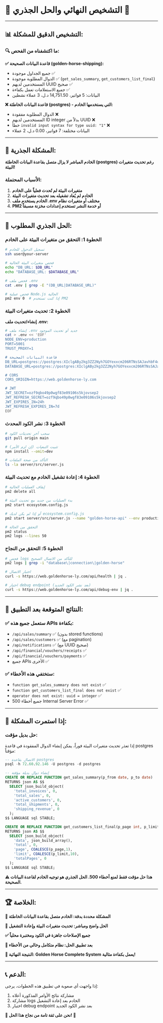 # 🎯 **التشخيص النهائي والحل الجذري** 🎯

---

## 📊 **التشخيص الدقيق للمشكلة:**

### **🔍 ما اكتشفناه من الفحص:**

**✅ قاعدة البيانات الصحيحة (golden-horse-shipping):**
- جميع الجداول موجودة ✅
- الدوال المطلوبة موجودة ✅ (`get_sales_summary`, `get_customers_list_final`)
- المستخدمين لديهم UUID صحيح ✅
- جميع الاستعلامات تعمل بكفاءة ✅
- البيانات: 5 فواتير، 14,751.50 د.ل، 3 عملاء نشطين

**❌ قاعدة البيانات الخاطئة (postgres) - التي يستخدمها الخادم:**
- الدوال المطلوبة مفقودة ❌
- المستخدمين لديهم ID integer بدلاً من UUID ❌
- خطأ `invalid input syntax for type uuid: "1"` ❌
- البيانات مختلفة: 7 فواتير، 0.00 د.ل، 2 عملاء

---

## 🚨 **المشكلة الجذرية:**

**الخادم المباشر لا يزال متصل بقاعدة البيانات الخاطئة (postgres) رغم تحديث متغيرات البيئة!**

### **الأسباب المحتملة:**

1. **متغيرات البيئة لم تُحدث فعلياً على الخادم**
2. **الخادم لم يُعاد تشغيله بعد تحديث متغيرات البيئة**
3. **الخادم يستخدم ملف .env مختلف أو متغيرات نظام**
4. **PM2 أو خدمة النشر تستخدم إعدادات مخزنة مسبقاً**

---

## 🔧 **الحل الجذري المطلوب:**

### **الخطوة 1: التحقق من متغيرات البيئة على الخادم**

```bash
# تسجيل الدخول للخادم
ssh user@your-server

# فحص متغيرات البيئة الحالية
echo "DB_URL: $DB_URL"
echo "DATABASE_URL: $DATABASE_URL"

# فحص ملف .env
cat .env | grep -E "(DB_URL|DATABASE_URL)"

# فحص عملية Node.js الحالية
pm2 env 0  # إذا كنت تستخدم PM2
```

### **الخطوة 2: تحديث متغيرات البيئة**

**إنشاء/تحديث ملف .env:**
```bash
# إنشاء ملف .env جديد أو تحديث الموجود
cat > .env << 'EOF'
NODE_ENV=production
PORT=5001
TRUST_PROXY=1

# قاعدة البيانات الصحيحة
DB_URL=postgres://postgres:XIclgABy2kg3ZZ2Nyh7GOYexxcm206RTNsSAJavhbF4ukgMfDiNqXSOhy8SIALUP@72.60.92.146:5432/golden-horse-shipping
DATABASE_URL=postgres://postgres:XIclgABy2kg3ZZ2Nyh7GOYexxcm206RTNsSAJavhbF4ukgMfDiNqXSOhy8SIALUP@72.60.92.146:5432/golden-horse-shipping

# CORS
CORS_ORIGIN=https://web.goldenhorse-ly.com

# JWT
JWT_SECRET=ozf9qbo49p0wgf83e09106s5kjovsep2
JWT_REFRESH_SECRET=ozf9qbo49p0wgf83e09106s5kjovsep2
JWT_EXPIRES_IN=24h
JWT_REFRESH_EXPIRES_IN=7d
EOF
```

### **الخطوة 3: نشر الكود المحدث**

```bash
# سحب آخر تحديثات الكود
git pull origin main

# تثبيت التبعيات (إن لزم الأمر)
npm install --omit=dev

# التأكد من صحة الملفات
ls -la server/src/server.js
```

### **الخطوة 4: إعادة تشغيل الخادم مع تحديث البيئة**

```bash
# إيقاف العمليات الحالية
pm2 delete all

# بدء العمليات من جديد مع تحديث البيئة
pm2 start ecosystem.config.js

# أو إذا لم يكن لديك ecosystem.config.js
pm2 start server/src/server.js --name "golden-horse-api" --env production

# التحقق من الحالة
pm2 status
pm2 logs --lines 50
```

### **الخطوة 5: التحقق من النجاح**

```bash
# فحص logs للتأكد من الاتصال الصحيح
pm2 logs | grep -i "database\|connection\|golden-horse"

# اختبار الاتصال
curl -s https://web.goldenhorse-ly.com/api/health | jq .

# اختبار debug endpoint (بعد نشر الكود الجديد)
curl -s https://web.goldenhorse-ly.com/api/debug-env | jq .
```

---

## 🎯 **النتائج المتوقعة بعد التطبيق:**

### **✅ ستعمل جميع هذه APIs بكفاءة:**
- `/api/sales/summary` ✅ (بدون stored functions)
- `/api/sales/customers` ✅ (مع pagination)
- `/api/notifications` ✅ (مع UUID صحيح)
- `/api/financial/vouchers/receipts` ✅
- `/api/financial/vouchers/payments` ✅
- جميع APIs الأخرى ✅

### **✅ ستختفي هذه الأخطاء:**
- `function get_sales_summary does not exist` ✅
- `function get_customers_list_final does not exist` ✅
- `operator does not exist: uuid = integer` ✅
- جميع أخطاء 500 Internal Server Error ✅

---

## 🚨 **إذا استمرت المشكلة:**

### **حل بديل مؤقت:**

إذا تعذر تحديث متغيرات البيئة فوراً، يمكن إنشاء الدوال المفقودة في قاعدة postgres مؤقتاً:

```sql
-- الاتصال بقاعدة postgres
psql -h 72.60.92.146 -U postgres -d postgres

-- إنشاء دوال بديلة مؤقتة
CREATE OR REPLACE FUNCTION get_sales_summary(p_from date, p_to date)
RETURNS json AS $$
  SELECT json_build_object(
    'total_invoices', 0,
    'total_sales', 0,
    'active_customers', 0,
    'total_shipments', 0,
    'shipping_revenue', 0
  );
$$ LANGUAGE sql STABLE;

CREATE OR REPLACE FUNCTION get_customers_list_final(p_page int, p_limit int, p_search text, p_type text)
RETURNS json AS $$
  SELECT json_build_object(
    'data', json_build_array(),
    'total', 0,
    'page', COALESCE(p_page,1),
    'limit', COALESCE(p_limit,10),
    'totalPages', 0
  );
$$ LANGUAGE sql STABLE;
```

**⚠️ هذا حل مؤقت فقط لمنع أخطاء 500. الحل الجذري هو توجيه الخادم لقاعدة البيانات الصحيحة.**

---

## 🏆 **الخلاصة:**

**🎯 المشكلة محددة بدقة: الخادم متصل بقاعدة البيانات الخاطئة**

**🔧 الحل واضح ومباشر: تحديث متغيرات البيئة وإعادة التشغيل**

**✅ جميع الإصلاحات جاهزة في الكود ومختبرة محلياً**

**🚀 بعد تطبيق الحل: نظام متكامل وخالي من الأخطاء**

**💎 النتيجة النهائية: Golden Horse Complete System يعمل بكفاءة مثالية!**

---

## 📞 **الدعم:**

إذا واجهت أي صعوبة في تطبيق هذه الخطوات، يرجى:
1. مشاركة نتائج الأوامر المذكورة أعلاه
2. مشاركة logs الخادم بعد إعادة التشغيل
3. اختبار debug endpoint بعد نشر الكود الجديد

**🌟 نحن على ثقة تامة من نجاح هذا الحل! 🌟**
